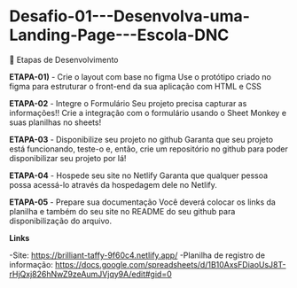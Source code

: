 # Desafio-01---Desenvolva-uma-Landing-Page---Escola-DNC

🎯 Etapas de Desenvolvimento

**ETAPA-01)** - Crie o layout com base no figma
 Use o protótipo criado no figma para estruturar o front-end da sua aplicação com HTML e CSS

**ETAPA-02** - Integre o Formulário
Seu projeto precisa capturar as informações!! Crie a integração com o formulário usando o Sheet Monkey e suas planilhas no sheets!

**ETAPA-03** - Disponibilize seu projeto no github
Garanta que seu projeto está funcionando, teste-o e, então, crie um repositório no github para poder disponibilizar seu projeto por lá!

**ETAPA-04** - Hospede seu site no Netlify
Garanta que qualquer pessoa possa acessá-lo através da hospedagem dele no Netlify.

**ETAPA-05** - Prepare sua documentação
Você deverá colocar os links da planilha e também do seu site no README do seu github para disponibilização do arquivo.


**Links**

-Site: https://brilliant-taffy-9f60c4.netlify.app/
-Planilha de registro de informação: https://docs.google.com/spreadsheets/d/1B10AxsFDiaoUsJ8T-rHjQxj826hNwZ9zeAumJVjqy9A/edit#gid=0
